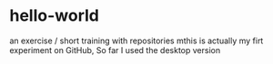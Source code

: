 # hello-world
an exercise / short training with repositories
mthis is actually my firt experiment on GitHub, So far I used the desktop version
